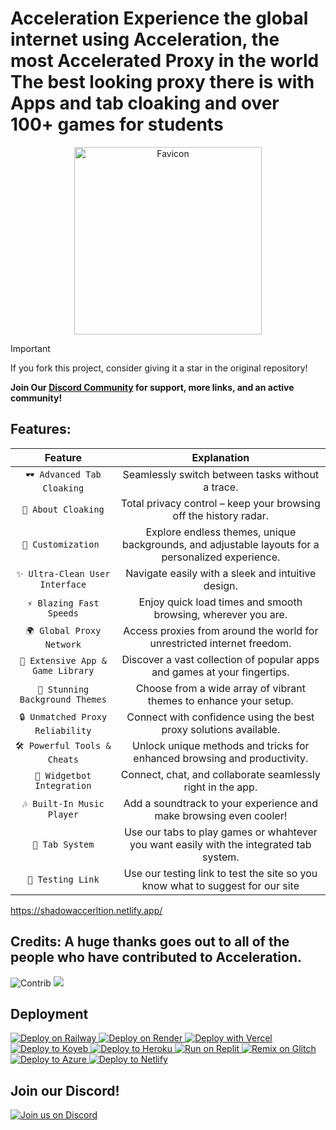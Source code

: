 # Acceleration Experience the global internet using Acceleration, the most Accelerated Proxy in the world The best looking proxy there is with Apps and tab cloaking and over 100+ games for students


<p align="center">
  <img src="https://github.com/xdevnightless/Acceleration/raw/main/favicon.png" alt="Favicon" width="300" height="300">
</p>

> [!IMPORTANT]
> If you fork this project, consider giving it a star in the original repository!

**Join Our [Discord Community](https://discord.gg/Kvwzdt4WzJ) for support, more links, and an active community!**



## Features:
| **Feature**  | **Explanation** |
|:------------------:|:------------------------------:|
| `🕶️ Advanced Tab Cloaking` | Seamlessly switch between tasks without a trace. |
| `🚫 About Cloaking` | Total privacy control – keep your browsing off the history radar. |
| `🎨 Customization ` | Explore endless themes, unique backgrounds, and adjustable layouts for a personalized experience. |
| `✨ Ultra-Clean User Interface` | Navigate easily with a sleek and intuitive design. |
| `⚡ Blazing Fast Speeds` | Enjoy quick load times and smooth browsing, wherever you are. |
| `🌍 Global Proxy Network` | Access proxies from around the world for unrestricted internet freedom. |
| `📱 Extensive App & Game Library` | Discover a vast collection of popular apps and games at your fingertips. |
| `🌈 Stunning Background Themes` | Choose from a wide array of vibrant themes to enhance your setup. |
| `🔒 Unmatched Proxy Reliability` | Connect with confidence using the best proxy solutions available. |
| `🛠️ Powerful Tools & Cheats` | Unlock unique methods and tricks for enhanced browsing and productivity. |
| `💬 Widgetbot Integration` | Connect, chat, and collaborate seamlessly right in the app. |
| `🎶 Built-In Music Player` | Add a soundtrack to your experience and make browsing even cooler! |
| `📂 Tab System` | Use our tabs to play games or whahtever you want  easily with the integrated tab system. |
| `🔗 Testing Link` | Use our testing link to test the site so you know what to suggest for our site |
 https://shadowaccerltion.netlify.app/
## Credits: A huge thanks goes out to all of the people who have contributed to Acceleration.

![Contrib](https://contrib.rocks/image?repo=Shadowproxynetwork/Shadownetwork) <a href="https://github.com/xdevnightless/Acceleration/graphs/contributors">
  <img src="https://contrib.rocks/image?repo=xdevnightless/Acceleration" />
</a>

## Deployment
<a href="https://railway.app/template/h7StcI?referralCode=u82tqg">
  <img src="https://binbashbanana.github.io/deploy-buttons/buttons/remade/railway.svg" alt="Deploy on Railway">
</a>

<a href="https://render.com/deploy?repo=https://github.com/xdevnightless/Acceleration">
  <img src="https://raw.githubusercontent.com/BinBashBanana/deploy-buttons/main/buttons/remade/render.svg" alt="Deploy on Render">
</a>

<a href="https://vercel.com/new/clone?repositoryurl=https://github.com/xdevnightless/Acceleration">
  <img src="https://binbashbanana.github.io/deploy-buttons/buttons/remade/vercel.svg" alt="Deploy with Vercel">
</a>

<a href="https://app.koyeb.com/deploy?type=git&repository=https://github.com/xdevnightless/Acceleration">
  <img src="https://binbashbanana.github.io/deploy-buttons/buttons/remade/koyeb.svg" alt="Deploy to Koyeb">
</a>

<a href="https://heroku.com/deploy/?template=https://github.com/xdevnightless/Acceleration">
  <img alt="Deploy to Heroku" src="https://binbashbanana.github.io/deploy-buttons/buttons/remade/heroku.svg">
</a>

<a href="https://replit.com/https://github.com/xdevnightless/Acceleration">
  <img alt="Run on Replit" src="https://binbashbanana.github.io/deploy-buttons/buttons/remade/replit.svg">
</a>

<a href="https://glitch.com/edit/#!/import/git?url=https://github.com/xdevnightless/Acceleration">
  <img src="https://binbashbanana.github.io/deploy-buttons/buttons/remade/glitch.svg" alt="Remix on Glitch">
</a>
<a href="https://portal.azure.com/#create/Microsoft.Template/uri=https://raw.githubusercontent.com/xdevnightless/Acceleration/main/azuredeploy.json">
  <img src="https://binbashbanana.github.io/deploy-buttons/buttons/remade/azure.svg" alt="Deploy to Azure">
</a>
<a href="https://app.netlify.com/start/deploy?repository=https://github.com/xdevnightless/Acceleration">
  <img src="https://binbashbanana.github.io/deploy-buttons/buttons/remade/netlify.svg" alt="Deploy to Netlify">
</a>







## Join our Discord!
[![Join us on Discord](https://invidget.switchblade.xyz/Kvwzdt4WzJ?theme=dark)](discord.gg/Kvwzdt4WzJ)


